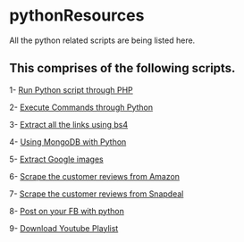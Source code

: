 # pythonResources
All the python related scripts are being listed here.

## This comprises of the following scripts.

  1- [Run Python script through PHP](https://github.com/ankitjain28may/pythonResources/tree/master/RunPythonScriptThroughPHP)

  2- [Execute Commands through Python](https://github.com/ankitjain28may/pythonResources/tree/master/Execute%20Commands%20From%20Terminal%20or%20cmd)

  3- [Extract all the links using bs4](https://github.com/ankitjain28may/pythonResources/tree/master/Scaaping%20using%20bs4)

  4- [Using MongoDB with Python](https://github.com/ankitjain28may/pythonResources/tree/master/Use%20MongoDB%20in%20Python)

  5- [Extract Google images](https://github.com/ankitjain28may/ExtractGoogleImages)

  6- [Scrape the customer reviews from Amazon](https://github.com/ankitjain28may/ScrapeAmazon)

  7- [Scrape the customer reviews from Snapdeal](https://github.com/ankitjain28may/ScrapeSnapdeal)

  8- [Post on your FB with python](https://github.com/ankitjain28may/FbPostUsingPython)

  9- [Download Youtube Playlist](https://github.com/ankitjain28may/pythonResources/tree/master/Download%20playlist%20from%20cmd%20using%20python)
